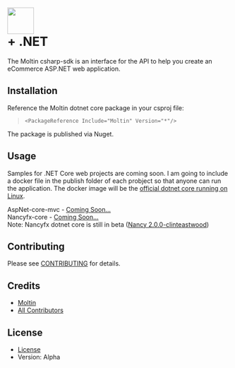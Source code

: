 # <a href="https://www.moltin.com"><img src="https://docs.moltin.com/assets/img/logo.svg" height="60" style="max-width:100%;"/></a><br/>+ .NET

The Moltin csharp-sdk is an interface for the API to help you create an eCommerce ASP.NET web application.


## Installation
Reference the Moltin dotnet core package in your csproj file:

> `<PackageReference Include="Moltin" Version="*"/>`

The package is published via Nuget.


## Usage

Samples for .NET Core web projects are coming soon. I am going to include a docker file in the publish folder of each probject so that anyone can run the application. The docker image will be the [official dotnet core running on Linux](https://store.docker.com/community/images/microsoft/dotnet).

AspNet-core-mvc - [Coming Soon...](#)<br/>
Nancyfx-core - [Coming Soon...](#)<br/>
Note: Nancyfx dotnet core is still in beta ([Nancy 2.0.0-clinteastwood](https://www.nuget.org/packages/Nancy/))


## Contributing

Please see [CONTRIBUTING](https://github.com/moltin/csharp-sdk/blob/master/CONTRIBUTING.md) for details.


## Credits

- [Moltin](https://github.com/moltin)
- [All Contributors](https://github.com/moltin/csharp-sdk/contributors)


## License

* [License](https://github.com/moltin/csharp-sdk/master/LICENSE)
* Version: Alpha
